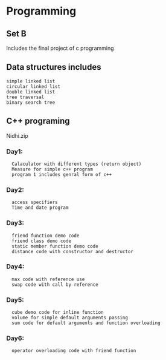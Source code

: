 # Programming
## Set B 
Includes the final project of c programming
## Data structures includes
    simple linked list
    circular linked list
    double linked list
    tree traversal
    binary search tree
## C++ programing
Nidhi.zip
### Day1:
      Calaculator with different types (return object)
      Measure for simple c++ program
      program 1 includes genral form of c++
### Day2:
      access specifiers
      Time and date program
### Day3:
      friend function demo code
      friend class demo code
      static member function demo code
      distance code with constructor and destructor
### Day4:
      max code with reference use
      swap code with call by reference
### Day5:
      cube demo code for inline function
      volume for simple default arguments passing
      sum code for default arguments and function overloading
### Day6:
      operator overloading code with friend function
      
